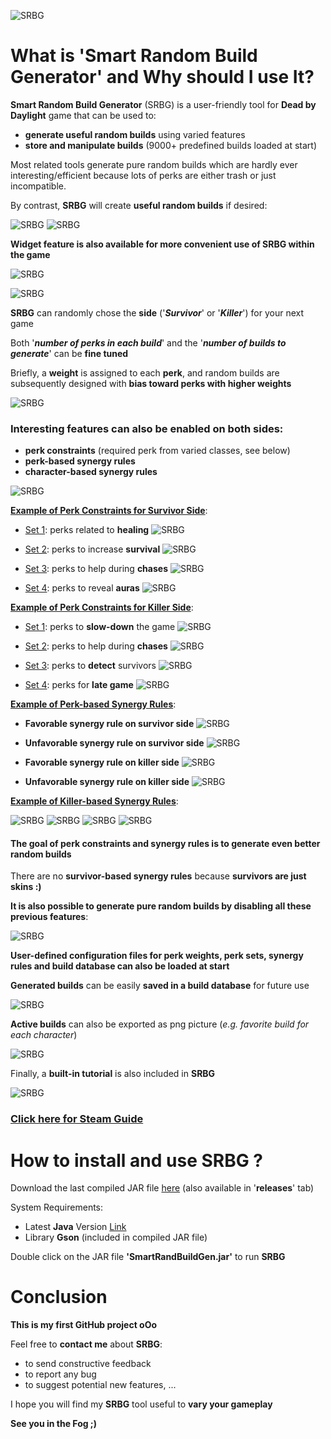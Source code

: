 ![SRBG](dbd/data/logo.png)

# What is 'Smart Random Build Generator' and Why should I use It?

**Smart Random Build Generator** (SRBG) is a user-friendly tool for **Dead by Daylight** game that can be used to:
* **generate useful random builds** using varied features
* **store and manipulate builds** (9000+ predefined builds loaded at start)

Most related tools generate pure random builds which are hardly ever interesting/efficient because lots of perks are either trash or just incompatible.


By contrast, **SRBG** will create **useful random builds** if desired:

![SRBG](dbd/data/tuto_files/tuto_build.jpg)
![SRBG](dbd/data/gif/SRBG_1.9.gif)

**Widget feature is also available for more convenient use of SRBG within the game**

![SRBG](dbd/data/tuto_files/tuto_widget.jpg)

![SRBG](dbd/data/gif/SRBG_2.0_Killer.gif)

**SRBG** can randomly chose the **side** ('**_Survivor_**' or '**_Killer_**') for your next game

Both '**_number of perks in each build_**' and the '**_number of builds to generate_**' can be **fine tuned**

Briefly, a **weight** is assigned to each **perk**, and random builds are subsequently designed with **bias toward perks with higher weights**


![SRBG](dbd/data/tuto_files/tuto_perks.jpg)


### Interesting features can also be enabled on both sides:
* **perk constraints** (required perk from varied classes, see below)
* **perk-based synergy rules**
* **character-based synergy rules**

![SRBG](dbd/data/tuto_files/tuto_ex2.png)

<u>**Example of Perk Constraints for Survivor Side**</u>:

* <u>Set 1</u>: perks related to **healing**
![SRBG](dbd/data/tuto_files/tuto_cons_s1.png)

* <u>Set 2</u>: perks to increase **survival**
![SRBG](dbd/data/tuto_files/tuto_cons_s2.png)

* <u>Set 3</u>: perks to help during **chases**
![SRBG](dbd/data/tuto_files/tuto_cons_s3.png)

* <u>Set 4</u>: perks to reveal **auras**
![SRBG](dbd/data/tuto_files/tuto_cons_s4.png)


<u>**Example of Perk Constraints for Killer Side**</u>:

* <u>Set 1</u>: perks to **slow-down** the game
![SRBG](dbd/data/tuto_files/tuto_cons_k1.png)

* <u>Set 2</u>: perks to help during **chases**
![SRBG](dbd/data/tuto_files/tuto_cons_k2.png)

* <u>Set 3</u>: perks to **detect** survivors
![SRBG](dbd/data/tuto_files/tuto_cons_k3.png)

* <u>Set 4</u>: perks for **late game**
![SRBG](dbd/data/tuto_files/tuto_cons_k4.png)


<u>**Example of Perk-based Synergy Rules**</u>:

* **Favorable synergy rule on survivor side**
![SRBG](dbd/data/tuto_files/tuto_syn_p1.png)

* **Unfavorable synergy rule on survivor side**
![SRBG](dbd/data/tuto_files/tuto_syn_p2.png)

* **Favorable synergy rule on killer side**
![SRBG](dbd/data/tuto_files/tuto_syn_p3.png)

* **Unfavorable synergy rule on killer side**
![SRBG](dbd/data/tuto_files/tuto_syn_p4.png)

<u>**Example of Killer-based Synergy Rules**</u>:

![SRBG](dbd/data/tuto_files/tuto_syn_k1.png)
![SRBG](dbd/data/tuto_files/tuto_syn_k2.png)
![SRBG](dbd/data/tuto_files/tuto_syn_k3.png)
![SRBG](dbd/data/tuto_files/tuto_syn_k4.png)

#### The goal of **perk constraints** and **synergy rules** is to generate even **better random builds**

There are no **survivor-based synergy rules** because **survivors are just skins :)**


**It is also possible to generate pure random builds by disabling all these previous features**:


![SRBG](dbd/data/tuto_files/tuto_build_rand.jpg)

**User-defined configuration files for perk weights, perk sets, synergy rules and build database can also be loaded at start**


**Generated builds** can be easily **saved in a build database** for future use


![SRBG](dbd/data/tuto_files/tuto_db-1.jpg)

**Active builds** can also be exported as png picture (*e.g. favorite build for each character*)


![SRBG](dbd/data/tuto_files/tuto_builds_small.jpg)

Finally, a **built-in tutorial** is also included in **SRBG**

![SRBG](dbd/data/tuto_files/tuto_help.jpg)

### [Click here for Steam Guide](https://steamcommunity.com/sharedfiles/filedetails/?id=1641511649)

# How to install and use SRBG ?

Download the last compiled JAR file [here](https://github.com/GneHeHe/SmartRandomBuildGeneratorDbD/releases/download/2.1/SmartRandBuildGen.jar) (also available in '**releases**' tab)

System Requirements:

* Latest **Java** Version [Link](https://java.com/en/download)
* Library **Gson** (included in compiled JAR file)

Double click on the JAR file **'SmartRandBuildGen.jar'** to run **SRBG**

# Conclusion

**This is my first GitHub project oOo**

Feel free to **contact me** about **SRBG**:
* to send constructive feedback
* to report any bug
* to suggest potential new features, ...

I hope you will find my **SRBG** tool useful to **vary your gameplay**

**See you in the Fog ;)**
